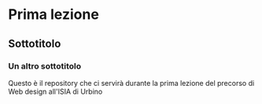 # Prima lezione
## Sottotitolo
### Un altro sottotitolo

Questo è il repository che ci servirà durante la prima lezione del precorso di Web design all'ISIA di Urbino
